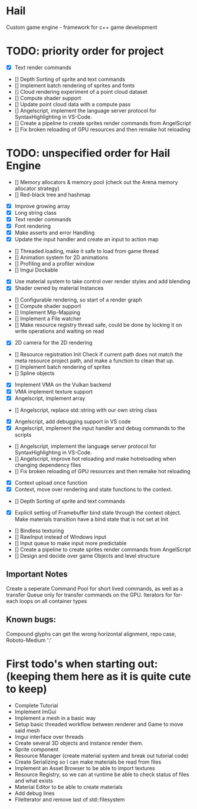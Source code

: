 # Hail
 Custom game engine - framework for c++ game development


# TODO: priority order for project

- [x] Text render commands
- [] Depth Sorting of sprite and text commands
- [] Implement batch rendering of sprites and fonts
- [] Cloud rendering experiment of a point cloud dataset
- [] Compute shader support
- [] Update point cloud data with a compute pass
- [] Angelscript, implement the language server protocol for SyntaxHighlighting in VS-Code.
- [] Create a pipeline to create sprites render commands from AngelScript
- [] Fix broken reloading of GPU resources and then remake hot reloading 


# TODO: unspecified order for Hail Engine

- [] Memory allocators & memory pool (check out the Arena memory allocator strategy)
- [] Red-black tree and hashmap
- [x] Improve growing array
- [x] Long string class
- [x] Text render commands
- [x] Font rendering
- [x] Make asserts and error Handling
- [x] Update the input handler and create an input to action map
- [] Threaded loading, make it safe to load from game thread
- [] Animation system for 2D animations
- [] Profiling and a profiler window
- [] Imgui Dockable
- [x] Use material system to take control over render styles and add blending
- [x] Shader owned by material Instances
- [] Configurable rendering, so start of a render graph
- [] Compute shader support
- [] Implement Mip-Mapping
- [] Implement a File watcher
- [] Make resource registry thread safe, could be done by locking it on write operations and waiting on read
- [x] 2D camera for the 2D rendering
- [] Resource registration Init Check if current path does not match the meta resource project path, and make a function to clean that up.
- [] Implement batch rendering of sprites
- [] Spline objects
- [x] Implement VMA on the Vulkan backend
- [x] VMA implement texture support
- [x] Angelscript, implement array
- [] Angelscript, replace std::string with our own string class
- [x] Angelscript, add debugging support in VS code
- [x] Angelscript, implement the input handler and debug commands to the scripts
- [] Angelscript, implement the language server protocol for SyntaxHighlighting in VS-Code.
- [] Angelscript, improve hot reloading and make hotreloading when changing dependency files
- [] Fix broken reloading of GPU resources and then remake hot reloading 
- [x] Context upload once function 
- [x] Context, move over rendering and state functions to the context.
- [] Depth Sorting of sprite and text commands
- [x] Explicit setting of Framebuffer bind state through the context object. Make materials transition have a bind state that is not set at Init
- [] Bindless texturing
- [] RawInput instead of Windows input
- [] Input queue to make input more predictable
- [] Create a pipeline to create sprites render commands from AngelScript
- [] Design and decide over game Objects and level structure


## Important Notes
Create a seperate Command Pool for short lived commands, as well as a transfer Queue only for transfer commands on the GPU.
Iterators for for-each loops on all container types


## Known bugs:
Compound glyphs can get the wrong horizontal alignment, repo case, Roboto-Medium ':'


# First todo's when starting out: (keeping them here as it is quite cute to keep)
- Complete Tutorial
- Implement ImGui
- Implement a mesh in a basic way
- Setup basic threaded workflow between renderer and Game to move said mesh
- Imgui interface over threads
- Create several 3D objects and instance render them.
- Sprite component
- Resource Manager (create material system and break out tutorial code)
- Create Serializing so I can make materials be read from files
- Implement an Asset Browser to be able to import textures 
- Resource Registry, so we can at runtime be able to check status of files and what exists
- Material Editor to be able to create materials
- Add debug lines
- FileIterator and remove last of std::filesystem